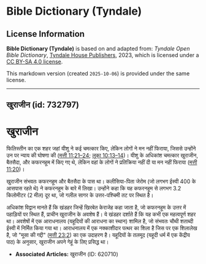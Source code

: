 # Bible Dictionary (Tyndale)

## License Information

**Bible Dictionary (Tyndale)** is based on and adapted from: _Tyndale Open Bible Dictionary_, [Tyndale House Publishers](https://tyndaleopenresources.com/), 2023, which is licensed under a [CC BY-SA 4.0 license](https://creativecommons.org/licenses/by-sa/4.0/legalcode.en).

This markdown version (created `2025-10-06`) is provided under the same license.



--------------------------------

## खुराजीन (id: 732797)

खुराजीन
=======

फिलिस्तीन का एक शहर जहां यीशु ने कई चमत्कार किए, लेकिन लोगों ने मन नहीं फिराया, जिससे उन्होंने उन पर न्याय की घोषणा की ([मत्ती 11:21–24](https://ref.ly/Matt11:21-Matt11:24); [लूका 10:13–14](https://ref.ly/Luke10:13-Luke10:14))। यीशु के अधिकांश चमत्कार खुराजीन, बैतसैदा, और कफरनहूम में किए गए थे, लेकिन वहां के लोगों ने प्रतिक्रिया नहीं दी या मन नहीं फिराया ([मत्ती 11:20](https://ref.ly/Matt11:20))।

खुराजीन संभवतः कफरनहूम और बैतसैदा के पास था। कलीसिया\-पिता जेरोम (जो लगभग ईस्वी 400 के आसपास रहते थे) ने कफरनहूम के बारे में लिखा। उन्होंने कहा कि यह कफरनहूम से लगभग 3\.2 किलोमीटर (2 मील) दूर था, जो गलील सागर के उत्तर\-पश्चिमी तट पर स्थित है।

अधिकांश विद्वान मानते हैं कि खंडहर जिन्हें खिरबेत केराजेह कहा जाता है, जो कफरनहूम के उत्तर में पहाड़ियों पर स्थित हैं, प्राचीन खुराजीन के अवशेष हैं। ये खंडहर दर्शाते हैं कि यह कभी एक महत्वपूर्ण शहर था। अवशेषों में एक आराधनालय (यहूदियों की आराधना का स्थान) शामिल है, जो संभवतः चौथी शताब्दी ईस्वी में निर्मित किया गया था। आराधनालय में एक नक्काशीदार पत्थर का शिला है जिस पर एक शिलालेख है, जो "मूसा की गद्दी" ([मत्ती 23:2](https://ref.ly/Matt23:2)) का एक उदाहरण है। यहूदियों के तलमूद (यहूदी धर्म में एक केंद्रीय पाठ) के अनुसार, खुराजीन अपने गेहूं के लिए प्रसिद्ध था।

* **Associated Articles:** खुराजीन (ID: 620710)

